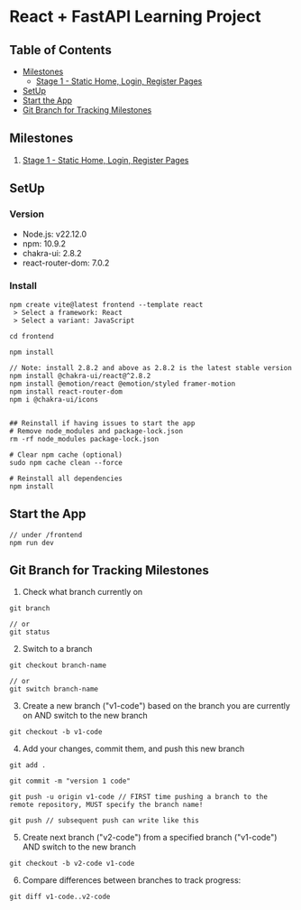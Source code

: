 # React + FastAPI Learning Project

## Table of Contents
- [Milestones](#milestones)
  - [Stage 1 - Static Home, Login, Register Pages](#stage-1---static-home-login-register-pages)
- [SetUp](#setup)
- [Start the App](#start-the-app)
- [Git Branch for Tracking Milestones](#git-branch-for-tracking-milestones)

## Milestones
1. [Stage 1 - Static Home, Login, Register Pages](https://github.com/szhou12/react-fastapi-app/blob/main/v1-HomeScreen.md)


## SetUp
### Version
- Node.js: v22.12.0
- npm: 10.9.2
- chakra-ui: 2.8.2
- react-router-dom: 7.0.2

### Install
```linux
npm create vite@latest frontend --template react
 > Select a framework: React
 > Select a variant: JavaScript

cd frontend

npm install

// Note: install 2.8.2 and above as 2.8.2 is the latest stable version
npm install @chakra-ui/react@^2.8.2
npm install @emotion/react @emotion/styled framer-motion
npm install react-router-dom
npm i @chakra-ui/icons


## Reinstall if having issues to start the app
# Remove node_modules and package-lock.json
rm -rf node_modules package-lock.json

# Clear npm cache (optional)
sudo npm cache clean --force

# Reinstall all dependencies
npm install
```

## Start the App
```linux
// under /frontend
npm run dev
```

## Git Branch for Tracking Milestones
1. Check what branch currently on
```linux
git branch

// or
git status
```
2. Switch to a branch
```linux
git checkout branch-name

// or
git switch branch-name
```
3. Create a new branch ("v1-code") based on the branch you are currently on AND switch to the new branch
```linux
git checkout -b v1-code
```
4. Add your changes, commit them, and push this new branch
```linux
git add .

git commit -m "version 1 code"

git push -u origin v1-code // FIRST time pushing a branch to the remote repository, MUST specify the branch name!

git push // subsequent push can write like this
```
5. Create next branch ("v2-code") from a specified branch ("v1-code") AND switch to the new branch
```linux
git checkout -b v2-code v1-code
```
6. Compare differences between branches to track progress:
```linux
git diff v1-code..v2-code
```